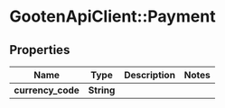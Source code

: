 # GootenApiClient::Payment

## Properties
Name | Type | Description | Notes
------------ | ------------- | ------------- | -------------
**currency_code** | **String** |  | 



